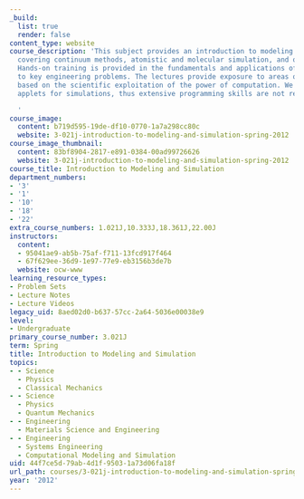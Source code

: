 ```yaml
---
_build:
  list: true
  render: false
content_type: website
course_description: 'This subject provides an introduction to modeling and simulation,
  covering continuum methods, atomistic and molecular simulation, and quantum mechanics.
  Hands-on training is provided in the fundamentals and applications of these methods
  to key engineering problems. The lectures provide exposure to areas of application
  based on the scientific exploitation of the power of computation. We use web based
  applets for simulations, thus extensive programming skills are not required.

  '
course_image:
  content: b719d595-19de-df10-0770-1a7a298cc80c
  website: 3-021j-introduction-to-modeling-and-simulation-spring-2012
course_image_thumbnail:
  content: 83bf8904-2817-e891-0384-00ad99726626
  website: 3-021j-introduction-to-modeling-and-simulation-spring-2012
course_title: Introduction to Modeling and Simulation
department_numbers:
- '3'
- '1'
- '10'
- '18'
- '22'
extra_course_numbers: 1.021J,10.333J,18.361J,22.00J
instructors:
  content:
  - 95041ae9-ab5b-75af-f711-13fcd917f464
  - 67f629ee-36d9-1e97-77e9-eb3156b3de7b
  website: ocw-www
learning_resource_types:
- Problem Sets
- Lecture Notes
- Lecture Videos
legacy_uid: 8aed02d0-b637-57cc-2a64-5036e00038e9
level:
- Undergraduate
primary_course_number: 3.021J
term: Spring
title: Introduction to Modeling and Simulation
topics:
- - Science
  - Physics
  - Classical Mechanics
- - Science
  - Physics
  - Quantum Mechanics
- - Engineering
  - Materials Science and Engineering
- - Engineering
  - Systems Engineering
  - Computational Modeling and Simulation
uid: 44f7ce5d-79ab-4d1f-9503-1a73d06fa18f
url_path: courses/3-021j-introduction-to-modeling-and-simulation-spring-2012
year: '2012'
---
```

